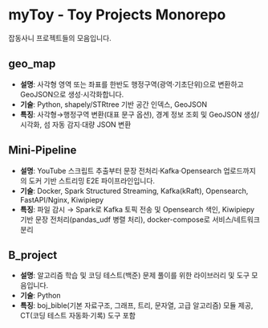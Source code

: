 # myToy - Toy Projects Monorepo
잡동사니 프로젝트들의 모음입니다.

<!-- AUTO-UPDATE:START -->
## geo_map
- **설명**: 사각형 영역 또는 좌표를 한반도 행정구역(광역·기초단위)으로 변환하고 GeoJSON으로 생성·시각화합니다.
- **기술**: Python, shapely/STRtree 기반 공간 인덱스, GeoJSON
- **특징**: 사각형→행정구역 변환(대표 문구 옵션), 경계 정보 조회 및 GeoJSON 생성/시각화, 섬 자동 감지·대량 JSON 변환

## Mini-Pipeline
- **설명**: YouTube 스크립트 추출부터 문장 전처리·Kafka·Opensearch 업로드까지의 도커 기반 스트리밍 E2E 파이프라인입니다.
- **기술**: Docker, Spark Structured Streaming, Kafka(kRaft), Opensearch, FastAPI/Nginx, Kiwipiepy
- **특징**: 파일 감시 → Spark로 Kafka 토픽 전송 및 Opensearch 색인, Kiwipiepy 기반 문장 전처리(pandas_udf 병렬 처리), docker-compose로 서비스/네트워크 분리

## B_project
- **설명**: 알고리즘 학습 및 코딩 테스트(백준) 문제 풀이를 위한 라이브러리 및 도구 모음입니다.
- **기술**: Python
- **특징**: boj_bible(기본 자료구조, 그래프, 트리, 문자열, 고급 알고리즘) 모듈 제공, CT(코딩 테스트 자동화·기록) 도구 포함
<!-- AUTO-UPDATE:END -->

<!-- LAST_PROCESSED_SHA: none -->

<!-- LAST_PROCESSED_SHA: 9bbd585f6315a6d88d8c03c155fa3c840cd887d1 -->
